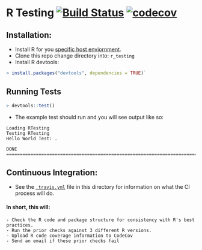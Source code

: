 # R Testing [![Build Status](https://travis-ci.org/hms-dbmi/r_testing.svg?branch=master)](https://travis-ci.org/hms-dbmi/r_testing) [![codecov](https://codecov.io/gh/hms-dbmi/r_testing/branch/master/graph/badge.svg)](https://codecov.io/gh/hms-dbmi/r_testing)


## Installation:
- Install R for you [specific host enviornment](https://cran.r-project.org/bin/).
- Clone this repo change directory into: `r_testing`
- Install R devtools: 
``` r
> install.packages("devtools", dependencies = TRUE)`
```

## Running Tests
``` r
> devtools::test()
```
- The example test should run and you will see output like so:
```
Loading RTesting
Testing RTesting
Hello World Test: .

DONE ===========================================================================
```

## Continuous Integration:
- See the [`.travis.yml`](https://github.com/scottx611x/r_testing/blob/master/.travis.yml) file in this directory for information on what the CI process will do.

#### In short, this will:
    - Check the R code and package structure for consistency with R's best practices.
    - Run the prior checks against 3 different R versions.
    - Upload R code coverage information to CodeCov
    - Send an email if these prior checks fail
